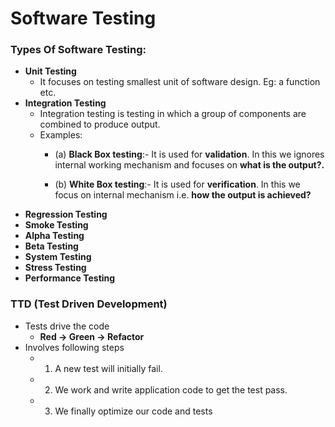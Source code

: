 
# Software Testing

### Types Of Software Testing:

- **Unit Testing** 
   - It focuses on testing smallest unit of software design. Eg: a function etc.
- **Integration Testing** 
   - Integration testing is testing in which a group of components are combined to produce output.
   - Examples:
      - (a) **Black Box testing**:- It is used for **validation**. 
        In this we ignores internal working mechanism and 
        focuses on **what is the output?.**

       - (b) **White Box testing**:- It is used for **verification**. 
         In this we focus on internal mechanism i.e.
         **how the output is achieved?**
- **Regression Testing**
- **Smoke Testing**
- **Alpha Testing**
- **Beta Testing**
- **System Testing** 
- **Stress Testing**
- **Performance Testing**

### TTD (Test Driven Development)
- Tests drive the code
   - **Red -> Green -> Refactor**
- Involves following steps
   - 1. A new test will initially fail.
   - 2. We work and write application code to get the test pass.
   - 3. We finally optimize our code and tests
